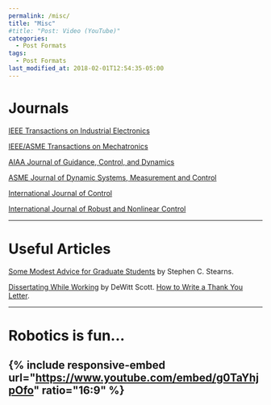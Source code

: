 ```yaml
---
permalink: /misc/
title: "Misc"
#title: "Post: Video (YouTube)"
categories:
  - Post Formats
tags:
  - Post Formats
last_modified_at: 2018-02-01T12:54:35-05:00
---
```


# Journals

<a href="https://ieeexplore.ieee.org/xpl/RecentIssue.jsp?punumber=41" target="_blank">IEEE Transactions on Industrial Electronics</a>

<a href="
https://ieeexplore.ieee.org/xpl/RecentIssue.jsp?punumber=3516" target="_blank">IEEE/ASME Transactions on Mechatronics</a>

<a href="
https://arc.aiaa.org/loi/jgcd" target="_blank">AIAA Journal of Guidance, Control, and Dynamics</a>

<a href="
http://dynamicsystems.asmedigitalcollection.asme.org/journal.aspx" target="_blank">ASME Journal of Dynamic Systems, Measurement and Control</a>

<a href="
https://www.tandfonline.com/toc/tcon20/current#.UfDEktuF8wY" target="_blank">International Journal of Control</a>

<a href="
https://onlinelibrary.wiley.com/journal/10991239" target="_blank">International Journal of Robust and Nonlinear Control</a>


---
# Useful Articles

<a href="https://stearnslab.yale.edu/some-modest-advice-graduate-students" target="_blank">Some Modest Advice for Graduate Students</a> by Stephen C. Stearns.

<a href="https://www.insidehighered.com/blogs/gradhacker/dissertating-while-working" target="_blank">
Dissertating While Working</a> by DeWitt Scott.

<a href="http://www.fresnostate.edu/studentaffairs/financialaid/scholarships/faq/thankyouletter.html" target="_blank">
How to Write a Thank You Letter</a>.

---
# Robotics is fun...

{% include responsive-embed url="https://www.youtube.com/embed/g0TaYhjpOfo" ratio="16:9" %}
---
